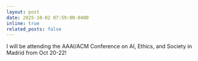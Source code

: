```yaml
---
layout: post
date: 2025-10-02 07:59:00-0400
inline: true
related_posts: false
---
```


I will be attending the AAAI/ACM Conference on AI, Ethics, and Society in Madrid from Oct 20-22! 
